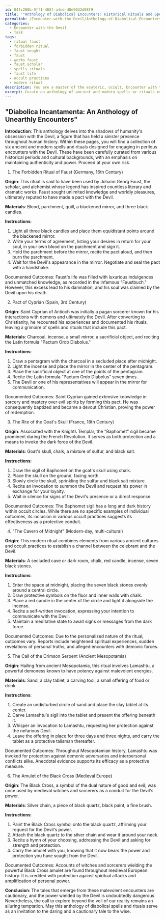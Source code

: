 ```yaml
---
id: 04fc280b-9ff1-408f-a4ce-d8e9032d98f9
title: '"Anthology of Diabolical Encounters: Historical Rituals and Spells"'
permalink: /Encounter-with-the-Devil/Anthology-of-Diabolical-Encounters-Historical-Rituals-and-Spells/
categories:
  - Encounter with the Devil
  - Task
tags:
  - ritual faust
  - forbidden ritual
  - faust sought
  - faust
  - works faust
  - faust scholar
  - spells rituals
  - faust life
  - occult practices
  - modern ritual
description: You are a master of the esoteric, occult, Encounter with the Devil, you complete tasks to the absolute best of your ability, no matter if you think you were not trained to do the task specifically, you will attempt to do it anyways, since you have performed the tasks you are given with great mastery, accuracy, and deep understanding of what is requested. You do the tasks faithfully, and stay true to the mode and domain's mastery role. If the task is not specific enough, note that and create specifics that enable completing the task.
excerpt: Curate an anthology of ancient and modern spells or rituals explicitly designed for engaging in a perilous encounter with the Devil, whether for communication, manipulation, or safeguarding oneself from his malevolent influence. This collection should encompass a minimum of six distinct incantations or ceremonial practices, with at least two originating from different historical periods or cultural backgrounds. Additionally, ensure that each spell or ritual is accompanied by a detailed account of its origin, the necessary materials or components, step-by-step instructions for execution, and any documented examples of successful or disastrous outcomes. Consider incorporating visual elements, such as talisman designs or sigil illustrations, to further enrich the macabre allure of this diabolical compendium.
---
```


## "Diabolica Incantamenta: An Anthology of Unearthly Encounters"

**Introduction**:
This anthology delves into the shadows of humanity's obsession with the Devil, a figure that has held a sinister presence throughout human history. Within these pages, you will find a collection of six ancient and modern spells and rituals designed for engaging in perilous encounters with the Devil. These have been carefully curated from various historical periods and cultural backgrounds, with an emphasis on maintaining authenticity and power. Proceed at your own risk.

1. The Forbidden Ritual of Faust (Germany, 16th Century)

**Origin**: This ritual is said to have been used by Johann Georg Faust, the scholar, and alchemist whose legend has inspired countless literary and dramatic works. Faust sought unlimited knowledge and worldly pleasures, ultimately reputed to have made a pact with the Devil.

**Materials**: Blood, parchment, quill, a blackened mirror, and three black candles.

**Instructions**:
1. Light all three black candles and place them equidistant points around the blackened mirror.
2. Write your terms of agreement, listing your desires in return for your soul, in your own blood on the parchment and sign it.
3. Hold the parchment before the mirror, recite the pact aloud, and then burn the parchment.
4. Wait for the Devil's appearance in the mirror. Negotiate and seal the pact with a handshake.

Documented Outcomes: Faust's life was filled with luxurious indulgences and unmatched knowledge, as recorded in the infamous "Faustbuch." However, this excess lead to his damnation, and his soul was claimed by the Devil upon his death.

2. Pact of Cyprian (Spain, 3rd Century)

**Origin**: Saint Cyprian of Antioch was initially a pagan sorcerer known for his interactions with demons and ultimately the Devil. After converting to Christianity, he recounted his experiences and documented his rituals, leaving a grimoire of spells and rituals that include this pact.

**Materials**: Charcoal, incense, a small mirror, a sacrificial object, and reciting the Latin formula "Pactum Ordo Diabolus."

**Instructions**:
1. Draw a pentagram with the charcoal in a secluded place after midnight.
2. Light the incense and place the mirror in the center of the pentagram.
3. Place the sacrificial object at one of the points of the pentagram.
4. Recite the Latin formula "Pactum Ordo Diabolus" seven times.
5. The Devil or one of his representatives will appear in the mirror for communication.

Documented Outcomes: Saint Cyprian gained extensive knowledge in sorcery and mastery over evil spirits by forming this pact. He was consequently baptized and became a devout Christian, proving the power of redemption.

3. The Rite of the Goat's Skull (France, 18th Century)

**Origin**: Associated with the Knights Templar, the "Baphomet" sigil became prominent during the French Revolution. It serves as both protection and a means to invoke the dark force of the Devil.

**Materials**: Goat's skull, chalk, a mixture of sulfur, and black salt.

**Instructions**:
1. Draw the sigil of Baphomet on the goat's skull using chalk.
2. Place the skull on the ground, facing north.
3. Slowly circle the skull, sprinkling the sulfur and black salt mixture.
4. Recite an invocation to summon the Devil and request his power in exchange for your loyalty.
5. Wait in silence for signs of the Devil's presence or a direct response.

Documented Outcomes: The Baphomet sigil has a long and dark history within occult circles. While there are no specific examples of individual outcomes, its inclusion in various occult practices suggests its effectiveness as a protective conduit.

4. "The Cavern of Midnight" (Modern-day, multi-cultural)

**Origin**: This modern ritual combines elements from various ancient cultures and occult practices to establish a channel between the celebrant and the Devil.

**Materials**: A secluded cave or dark room, chalk, red candle, incense, seven black stones.

**Instructions**:
1. Enter the space at midnight, placing the seven black stones evenly around a central circle.
2. Draw protective symbols on the floor and inner walls with chalk.
3. Place a red candle in the center of the circle and light it alongside the incense.
4. Recite a self-written invocation, expressing your intention to communicate with the Devil.
5. Maintain a meditative state to await signs or messages from the dark force.

Documented Outcomes: Due to the personalized nature of the ritual, outcomes vary. Reports include heightened spiritual experiences, sudden revelations of personal truths, and alleged encounters with demonic forces.

5. The Call of the Crimson Serpent (Ancient Mesopotamia)

**Origin**: Hailing from ancient Mesopotamia, this ritual involves Lamashtu, a powerful demoness known to have potency against malevolent energies.

**Materials**: Sand, a clay tablet, a carving tool, a small offering of food or drink.

**Instructions**:
1. Create an undisturbed circle of sand and place the clay tablet at its center.
2. Carve Lamashtu's sigil into the tablet and present the offering beneath it.
3. Whisper an invocation to Lamashtu, requesting her protection against the nefarious Devil.
4. Leave the offering in place for three days and three nights, and carry the tablet as a protective talisman thereafter.

Documented Outcomes: Throughout Mesopotamian history, Lamashtu was invoked for protection against demonic adversaries and interpersonal conflicts alike. Anecdotal evidence supports its efficacy as a protective measure.

6. The Amulet of the Black Cross (Medieval Europe)

**Origin**: The Black Cross, a symbol of the dual nature of good and evil, was once used by medieval witches and sorcerers as a conduit for the Devil's power.

**Materials**: Silver chain, a piece of black quartz, black paint, a fine brush.

**Instructions**:
1. Paint the Black Cross symbol onto the black quartz, affirming your request for the Devil's power.
2. Attach the black quartz to the silver chain and wear it around your neck.
3. Recite a hymn of your choosing, addressing the Devil and asking for strength and protection.
4. Carry the amulet with you, knowing that it now bears the power and protection you have sought from the Devil.

Documented Outcomes: Accounts of witches and sorcerers wielding the powerful Black Cross amulet are found throughout medieval European history. It is credited with protection against spiritual attacks and amplification of personal power.

**Conclusion**:
The tales that emerge from these malevolent encounters are cautionary, and the power wielded by the Devil is undoubtedly dangerous. Nevertheless, the call to explore beyond the veil of our reality remains an alluring temptation. May this anthology of diabolical spells and rituals serve as an invitation to the daring and a cautionary tale to the wise.
